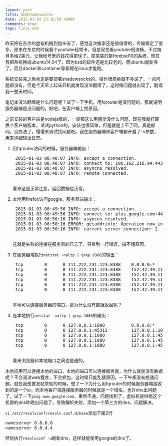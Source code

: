```yaml
---
layout: post
title: 调试shadowsocks
date: 2015-01-03 23:16:58 +0000
comments: true
tags: linux web
---
```


昨天把在东京的虚拟机搬到加州去了，感觉这次搬家还是很值得的，传输稳定了很多，原来在东京的时候看个youtube经常卡，但是现在看youtube很流畅，不过每月多给2美元，让我帐号里的钱花得更快了。原来装的是freebsd10的系统，现在我把系统换成ubuntu14.04了，因为bsd的软件还是比较老的，而ubuntu就新多了，而且docker和container等都得在linux才能跑。

系统安装完之后肯定是要部署shadowsocks的，操作很简单就不多说了，一点问题都没有，但是今天早上起床开机就发现没法翻墙了，这时候问题就出现了，耽误我一整天时间。

笔记本没法翻墙是什么问题呢？试了一下手机，用fqrouter是没问题的，那就说明服务器端是没问题的，好吧，在客户端上找原因。

之前安装的客户端是nodejs版的，一直都这么用感觉没什么问题，现在我就打算换个客户端版本，试试python的。安装也很简单，但是就是上不了网，真是郁闷。没办法了，慢慢来调试找问题吧。我在服务器端和客户端都开启了-v参数，用来详细输出日志。

1. 用fqrouter访问的时候，服务器端输出：
    <pre>
    2015-01-03 08:48:07 INFO: accept a connection.
    2015-01-03 08:48:07 INFO: connect to: 106.162.216.94:443
    2015-01-03 08:48:07 INFO: asyncns resolved.
    2015-01-03 08:48:07 INFO: remote connected.
    </pre>
    看来这是正常连接，返回数据也正常。


2. 本地用firefox访问google，服务器端输出：
    <pre>
    2015-01-03 08:49:56 INFO: accept a connection.
    2015-01-03 08:49:56 INFO: connect to: plus.google.com:443
    2015-01-03 08:50:16 INFO: asyncns resolved.
    2015-01-03 08:50:16 ERROR: getaddrinfo: Operation now in progress
    2015-01-03 08:50:16 INFO: current server connection: 2
    </pre>
    这就是失败的连接在服务器的日志了，只看到一行错误，搞不懂原因。


3. 在服务器端执行`netstat -naltp | grep 8388`的输出：
    <pre>
    tcp        0      0 111.222.231.123:8388    0.0.0.0:*               LISTEN      1738/ss-server
    tcp        0      0 111.222.231.123:8388    152.42.49.117:29403     ESTABLISHED 1738/ss-server
    tcp        0      0 111.222.231.123:8388    152.42.49.117:29406     ESTABLISHED 1738/ss-server
    tcp        0      0 111.222.231.123:8388    152.42.49.117:29402     TIME_WAIT   -
    tcp        0      0 111.222.231.123:8388    152.42.49.117:29400     TIME_WAIT   -
    tcp        0      0 111.222.231.123:8388    152.42.49.117:29401     TIME_WAIT   -
    </pre>
    本地可以连接服务器的端口，那为什么没有数据返回呢？


4. 在本地执行`netstat -naltp | grep 1080`的输出：
    <pre>
    tcp        0      0 127.0.0.1:1080          0.0.0.0:*               LISTEN      732/python
    tcp        0      0 127.0.0.1:45312         127.0.0.1:1080          ESTABLISHED 744/firefox
    tcp        0      0 127.0.0.1:1080          127.0.0.1:45312         ESTABLISHED 732/python
    tcp        0      0 127.0.0.1:1080          127.0.0.1:45307         TIME_WAIT   -
    tcp        0      0 127.0.0.1:1080          127.0.0.1:45309         TIME_WAIT   -
    </pre>
    看来浏览器和本地端口之间也是通的。


本地应用可以连接本地的端口，本地的端口可以连接服务器，为什么就是没有数据呢？不会调试web程序，不会抓包，这时候只能乱猜原因，一下午都没有想通问题，就在我想要发帖求助的时候，想了一下为什么用fqrouter的时候服务器端接收到的是一个ip，而本地客户端连接服务器的时候就是一个域名，也许dns出问题了，试了一下`ping www.google.com`，果然不通，问题找到了，虚拟机提供商这个机房的dns昨晚出问题了，导致解析失败，添加一个第三方的dns，问题解决。

`vi /etc/resolvconf/resolv.conf.d/base`添加下面2行
<pre>
nameserver 8.8.8.8
nameserver 8.8.4.4
</pre>
然后执行`resolvconf -u`刷新dns，这样就能使用google的dns了。
